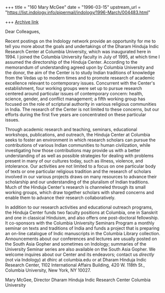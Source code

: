 +++
title = "160 Mary McGee"
date = "1996-03-15"
upstream_url = "https://list.indology.info/pipermail/indology/1996-March/004483.html"

+++
[Archive link](https://list.indology.info/pipermail/indology/1996-March/004483.html)


Dear Colleagues,

Recent postings on the Indology network provide an opportunity 
for me to tell you more about the goals and undertakings of the 
Dharam Hinduja Indic Research Center at Columbia University, 
which was inaugurated here in 1994.  I joined the Columbia 
University faculty in July of 1995, at which time I assumed the 
directorship of the Hinduja Center.  According to the 
memorandum of understanding agreed upon by Columbia University 
and the donor, the aim of the Center is to study Indian 
traditions of knowledge from the Vedas up to modern times and 
to promote research of academic excellence relevant to 
contemporary issues.  Concurrent with the Center's 
establishment,  four working groups were set up to pursue 
research centered around particular issues of contemporary 
concern: health, science, gender, and conflict management; a 
fifth working group has focused on the role of scriptural 
authority in various religious communities in India.  The 
research of the Center is not limited to these concerns, but 
our efforts during the first five years are concentrated on 
these particular issues.  

Through academic research and teaching, seminars, educational 
workshops, publications, and outreach, the Hinduja Center at 
Columbia seeks to foster an environment in which research 
scholars can pursue the contributions of various Indian 
communities to human civilization, while investigating how 
those contributions may provide us with a better understanding 
of as well as possible strategies for dealing with problems 
present in many of our cultures today, such as illness, 
violence, and intolerance.  Our activities are not limited to a 
focus on one particular body of texts or one particular 
religious tradition and the research of scholars involved in 
our various projects draws on many resources to advance their 
scholarship and our understanding of the pluralism of Indian 
traditions.  Much of the Hinduja Center's research is channeled 
through its small working groups, which draw together scholars 
with shared concerns and enable them to advance their research 
collaboratively.  

In addition to our research activities and educational outreach 
programs, the Hinduja Center funds two faculty positions at 
Columbia, one in Sanskrit and one in classical Hinduism, and 
also offers one post-doctoral fellowship.  It co-sponsors with 
the Columbia University Seminars Program a monthly seminar on 
texts and traditions of India and funds a project that is 
preparing an on-line catalogue of Indic manuscripts in the 
Columbia Library collection.  Announcements about our 
conferences and lectures are usually posted on the South Asia 
Gopher and sometimes on Indology; summaries of the University 
Seminar series are also available on the South Asia Gopher.  We 
welcome inquires about our Center and its endeavors; contact us 
_directly_ (not via Indology) at dhirc at columbia.edu or at 
Dharam Hinduja Indic Research Center, 1102 International 
Affairs Building, 420 W. 118th St., Columbia University, New 
York, NY 10027.  


Mary McGee, Director
Dharam Hinduja Indic Research Center
Columbia University





